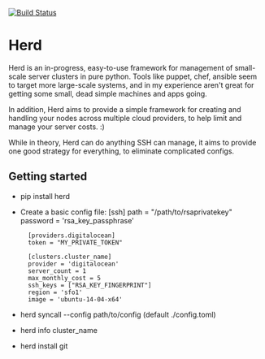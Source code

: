 [![Build Status](https://travis-ci.org/bpicolo/herd.svg?branch=master)](https://travis-ci.org/bpicolo/herd)

# Herd

Herd is an in-progress, easy-to-use framework for management
of small-scale server clusters in pure python.
Tools like puppet, chef, ansible seem to target more large-scale systems, and in my
experience aren't great for getting some small, dead simple machines and apps
going.

In addition, Herd aims to provide a simple framework for creating and handling
your nodes across multiple cloud providers, to help limit and manage your
server costs. :)

While in theory, Herd can do anything SSH can manage, it aims to provide
one good strategy for everything, to eliminate complicated configs.

## Getting started

* pip install herd
* Create a basic config file:
        [ssh]
        path = "/path/to/rsaprivatekey"
        password = 'rsa_key_passphrase'

        [providers.digitalocean]
        token = "MY_PRIVATE_TOKEN"

        [clusters.cluster_name]
        provider = 'digitalocean'
        server_count = 1
        max_monthly_cost = 5
        ssh_keys = ["RSA_KEY_FINGERPRINT"]
        region = 'sfo1'
        image = 'ubuntu-14-04-x64'

* herd syncall --config path/to/config  (default ./config.toml)
* herd info cluster_name
* herd install git
